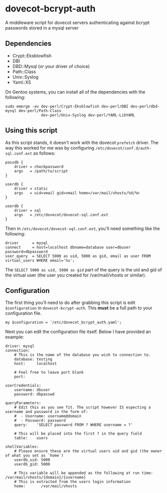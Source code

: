 # dovecot-bcrypt-auth
A middleware script for dovecot servers authenticating against bcrypt passwords stored in a mysql server

## Dependencies
 - Crypt::Eksblowfish
 - DBI
 - DBD::Mysql (or your driver of choice)
 - Path::Class
 - Unix::Syslog
 - Yaml::XS
 
On Gentoo systems, you can install all of the dependencies with the following:

```
sudo emerge -av dev-perl/Crypt-Eksblowfish dev-perl/DBI dev-perl/dbd-mysql dev-perl/Path-Class
                dev-perl/Unix-Syslog dev-perl/YAML-LibYAML
```
## Using this script
As this script stands, it doesn't work with the dovecot `prefetch` driver. The way this worked for me was by
configuring `/etc/dovecot/conf.d/auth-sql.conf.ext` as follows:

```
passdb {
    driver = checkpassword
    args   = /path/to/script
}

userdb {
    driver = static
    args   = uid=vmail gid=vmail home=/var/mail/vhosts/%d/%n
}

userdb {
    driver = sql
    args   = /etc/dovecot/dovecot-sql.conf.ext
}
```

Then in `/etc/dovecot/dovecot-sql.conf.ext`, you'll need something like the following:

```
driver      = mysql
connect     = host=localhost dbname=database user=dbuser password=dbpassword
user_query  = SELECT 5000 as uid, 5000 as gid, email as user FROM virtual_users WHERE email='%u';
```

The `SELECT 5000 as uid, 5000 as gid` part of the query is the uid and gid of the virtual user (the user you
created for /var/mail/vhosts or similar).

## Configuration
The first thing you'll need to do after grabbing this script is edit `$configuration` in `dovecot-bcrypt-auth`.
This **must** be a full path to your configuration file.

```
my $configuration = '/etc/dovecot_bcrypt_auth.yaml';
```

Next you can edit the configuration file itself. Below I have provided an example:

```
driver: mysql
connection:
    # This is the name of the database you wish to connection to.
    database: testing
    host:     localhost

    # Feel free to leave port blank
    port:

userCredentials:
    username: dbuser
    password: dbpasswd

queryParameters:
    # Edit this as you see fit. The script however IS especting a username and password in the form of:
    #  - Username: username@domain
    #  - Password: password
    query:    'SELECT password FROM ? WHERE username = ?'

    # This will be placed into the first ? in the query field
    table:    users

shellVariables:
    # Please ensure these are the virtual users uid and gid (the owner of what you set as `home`)
    userdb_uid: 5000
    userdb_gid: 5000

    # This variable will be appended as the following at run time: /var/mail/vhosts/{domain}/{username}
    # This is extracted from the users login information
    home:       /var/mail/vhosts
